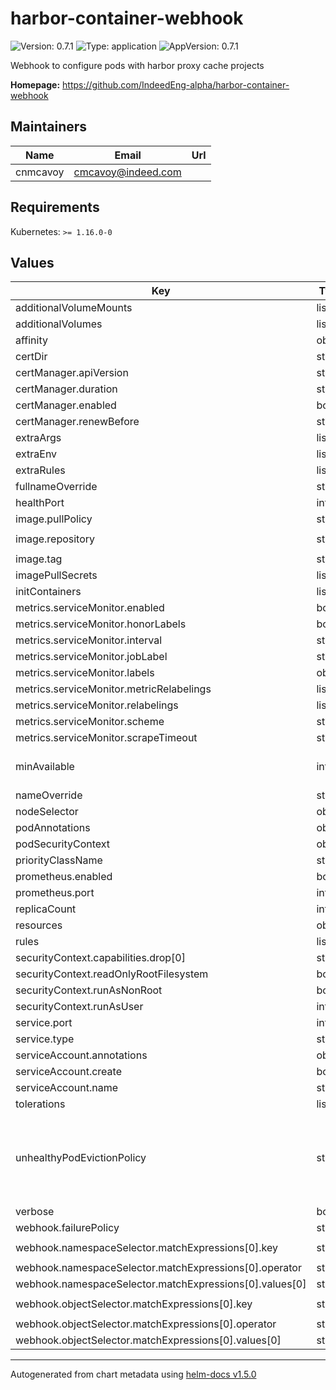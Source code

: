 # harbor-container-webhook

![Version: 0.7.1](https://img.shields.io/badge/Version-0.7.1-informational?style=flat-square) ![Type: application](https://img.shields.io/badge/Type-application-informational?style=flat-square) ![AppVersion: 0.7.1](https://img.shields.io/badge/AppVersion-0.7.1-informational?style=flat-square)

Webhook to configure pods with harbor proxy cache projects

**Homepage:** <https://github.com/IndeedEng-alpha/harbor-container-webhook>

## Maintainers

| Name | Email | Url |
| ---- | ------ | --- |
| cnmcavoy | cmcavoy@indeed.com |  |

## Requirements

Kubernetes: `>= 1.16.0-0`

## Values

| Key | Type | Default | Description |
|-----|------|---------|-------------|
| additionalVolumeMounts | list | `[]` |  |
| additionalVolumes | list | `[]` |  |
| affinity | object | `{}` |  |
| certDir | string | `""` |  |
| certManager.apiVersion | string | `"cert-manager.io/v1"` |  |
| certManager.duration | string | `"2160h0m0s"` |  |
| certManager.enabled | bool | `true` |  |
| certManager.renewBefore | string | `"360h0m0s"` |  |
| extraArgs | list | `[]` |  |
| extraEnv | list | `[]` |  |
| extraRules | list | `[]` |  |
| fullnameOverride | string | `""` |  |
| healthPort | int | `8090` |  |
| image.pullPolicy | string | `"IfNotPresent"` |  |
| image.repository | string | `"ghcr.io/indeedeng/harbor-container-webhook"` |  |
| image.tag | string | `"main"` |  |
| imagePullSecrets | list | `[]` |  |
| initContainers | list | `[]` |  |
| metrics.serviceMonitor.enabled | bool | `false` |  |
| metrics.serviceMonitor.honorLabels | bool | `false` |  |
| metrics.serviceMonitor.interval | string | `""` |  |
| metrics.serviceMonitor.jobLabel | string | `""` |  |
| metrics.serviceMonitor.labels | object | `{}` |  |
| metrics.serviceMonitor.metricRelabelings | list | `[]` |  |
| metrics.serviceMonitor.relabelings | list | `[]` |  |
| metrics.serviceMonitor.scheme | string | `"http"` |  |
| metrics.serviceMonitor.scrapeTimeout | string | `""` |  |
| minAvailable | int | `1` | Minimum available pods set in PodDisruptionBudget. Define either 'minAvailable' or 'maxUnavailable', never both. |
| nameOverride | string | `""` |  |
| nodeSelector | object | `{}` |  |
| podAnnotations | object | `{}` |  |
| podSecurityContext | object | `{}` |  |
| priorityClassName | string | `""` |  |
| prometheus.enabled | bool | `true` |  |
| prometheus.port | int | `8080` |  |
| replicaCount | int | `1` |  |
| resources | object | `{}` |  |
| rules | list | `[]` |  |
| securityContext.capabilities.drop[0] | string | `"ALL"` |  |
| securityContext.readOnlyRootFilesystem | bool | `true` |  |
| securityContext.runAsNonRoot | bool | `true` |  |
| securityContext.runAsUser | int | `65532` |  |
| service.port | int | `9443` |  |
| service.type | string | `"ClusterIP"` |  |
| serviceAccount.annotations | object | `{}` |  |
| serviceAccount.create | bool | `true` |  |
| serviceAccount.name | string | `""` |  |
| tolerations | list | `[]` |  |
| unhealthyPodEvictionPolicy | string | `""` | Maximum unavailable pods set in PodDisruptionBudget. If set, 'minAvailable' is ignored. maxUnavailable: 1 -- Eviction policy for unhealthy pods guarded by PodDisruptionBudget. Ref: https://kubernetes.io/blog/2023/01/06/unhealthy-pod-eviction-policy-for-pdbs/ |
| verbose | bool | `false` |  |
| webhook.failurePolicy | string | `"Ignore"` |  |
| webhook.namespaceSelector.matchExpressions[0].key | string | `"goharbor.io/harbor-container-webhook-disable"` |  |
| webhook.namespaceSelector.matchExpressions[0].operator | string | `"NotIn"` |  |
| webhook.namespaceSelector.matchExpressions[0].values[0] | string | `"true"` |  |
| webhook.objectSelector.matchExpressions[0].key | string | `"goharbor.io/harbor-container-webhook-disable"` |  |
| webhook.objectSelector.matchExpressions[0].operator | string | `"NotIn"` |  |
| webhook.objectSelector.matchExpressions[0].values[0] | string | `"true"` |  |

----------------------------------------------
Autogenerated from chart metadata using [helm-docs v1.5.0](https://github.com/norwoodj/helm-docs/releases/v1.5.0)
